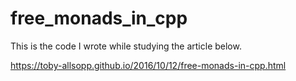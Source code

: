 # free_monads_in_cpp

This is the code I wrote while studying the article below.

https://toby-allsopp.github.io/2016/10/12/free-monads-in-cpp.html
